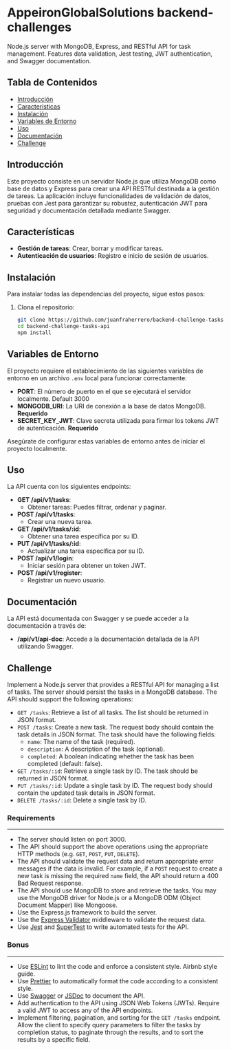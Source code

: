 # AppeironGlobalSolutions backend-challenges

Node.js server with MongoDB, Express, and RESTful API for task management. Features data validation, Jest testing, JWT authentication, and Swagger documentation.

## Tabla de Contenidos

- [Introducción](#introducción)
- [Características](#características)
- [Instalación](#instalación)
- [Variables de Entorno](#variables-de-entorno)
- [Uso](#uso)
- [Documentación](#documentación)
- [Challenge](#challenge)

## Introducción

Este proyecto consiste en un servidor Node.js que utiliza MongoDB como base de datos y Express para crear una API RESTful destinada a la gestión de tareas. La aplicación incluye funcionalidades de validación de datos, pruebas con Jest para garantizar su robustez, autenticación JWT para seguridad y documentación detallada mediante Swagger.

## Características

- **Gestión de tareas**: Crear, borrar y modificar tareas.
- **Autenticación de usuarios**: Registro e inicio de sesión de usuarios.

## Instalación

Para instalar todas las dependencias del proyecto, sigue estos pasos:

1. Clona el repositorio:
    ```bash
    git clone https://github.com/juanfraherrero/backend-challenge-tasks-api
    cd backend-challenge-tasks-api
    npm install
    ```

## Variables de Entorno

El proyecto requiere el establecimiento de las siguientes variables de entorno en un archivo `.env` local para funcionar correctamente:

- **PORT**: El número de puerto en el que se ejecutará el servidor localmente. Default 3000
- **MONGODB_URI**: La URI de conexión a la base de datos MongoDB. **Requerido**
- **SECRET_KEY_JWT**: Clave secreta utilizada para firmar los tokens JWT de autenticación. **Requerido**
  
Asegúrate de configurar estas variables de entorno antes de iniciar el proyecto localmente.

## Uso

La API cuenta con los siguientes endpoints:

- **GET /api/v1/tasks**:
  - Obtener tareas: Puedes filtrar, ordenar y paginar.
- **POST /api/v1/tasks**:
  - Crear una nueva tarea.
- **GET /api/v1/tasks/:id**:
  - Obtener una tarea específica por su ID.
- **PUT /api/v1/tasks/:id**:
  - Actualizar una tarea específica por su ID.
- **POST /api/v1/login**:
  - Iniciar sesión para obtener un token JWT.
- **POST /api/v1/register**:
  - Registrar un nuevo usuario.

## Documentación

La API está documentada con Swagger y se puede acceder a la documentación a través de:

- **/api/v1/api-doc**: Accede a la documentación detallada de la API utilizando Swagger.

## Challenge

Implement a Node.js server that provides a RESTful API for managing a list of tasks. The server should persist the tasks in a MongoDB database. The API should support the following operations:

-   `GET /tasks`: Retrieve a list of all tasks. The list should be returned in JSON format.
-   `POST /tasks`: Create a new task. The request body should contain the task details in JSON format. The task should have the following fields:
    -   `name`: The name of the task (required).
    -   `description`: A description of the task (optional).
    -   `completed`: A boolean indicating whether the task has been completed (default: false).
-   `GET /tasks/:id`: Retrieve a single task by ID. The task should be returned in JSON format.
-   `PUT /tasks/:id`: Update a single task by ID. The request body should contain the updated task details in JSON format.
-   `DELETE /tasks/:id`: Delete a single task by ID.

### Requirements
------------

-   The server should listen on port 3000.
-   The API should support the above operations using the appropriate HTTP methods (e.g. `GET`, `POST`, `PUT`, `DELETE`).
-   The API should validate the request data and return appropriate error messages if the data is invalid. For example, if a `POST` request to create a new task is missing the required `name` field, the API should return a 400 Bad Request response.
-   The API should use MongoDB to store and retrieve the tasks. You may use the MongoDB driver for Node.js or a MongoDB ODM (Object Document Mapper) like Mongoose.
-   Use the Express.js framework to build the server.
-   Use the [Express Validator](https://express-validator.github.io/docs/) middleware to validate the request data.
-   Use [Jest](https://jestjs.io/) and [SuperTest](https://github.com/visionmedia/supertest) to write automated tests for the API.

### Bonus
-----

-   Use [ESLint](https://eslint.org/) to lint the code and enforce a consistent style. Airbnb style guide.
-   Use [Prettier](https://prettier.io/) to automatically format the code according to a consistent style.
-   Use [Swagger](https://swagger.io/) or [JSDoc](http://usejsdoc.org/) to document the API.
-   Add authentication to the API using JSON Web Tokens (JWTs). Require a valid JWT to access any of the API endpoints.
-   Implement filtering, pagination, and sorting for the `GET /tasks` endpoint. Allow the client to specify query parameters to filter the tasks by completion status, to paginate through the results, and to sort the results by a specific field.

